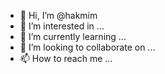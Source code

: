 - 👋 Hi, I’m @hakmim
- 👀 I’m interested in ...
- 🌱 I’m currently learning ...
- 💞️ I’m looking to collaborate on ...
- 📫 How to reach me ...

<!---
hakmim/hakmim is a ✨ special ✨ repository because its `README.md` (this file) appears on your GitHub profile.
You can click the Preview link to take a look at your changes.
--->
